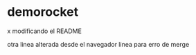 # demorocket


x
modificando el README

otra linea alterada desde el navegador
linea para erro de merge
